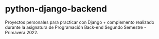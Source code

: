 # python-django-backend
Proyectos personales para practicar con Django + complemento realizado durante la asignatura de Programación Back-end
Segundo Semestre - Primavera 2022. 
